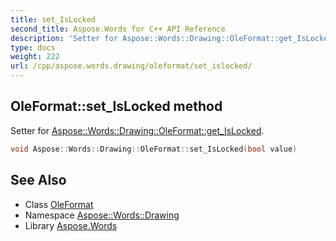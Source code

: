 ```yaml
---
title: set_IsLocked
second_title: Aspose.Words for C++ API Reference
description: 'Setter for Aspose::Words::Drawing::OleFormat::get_IsLocked.'
type: docs
weight: 222
url: /cpp/aspose.words.drawing/oleformat/set_islocked/
---
```

## OleFormat::set_IsLocked method


Setter for [Aspose::Words::Drawing::OleFormat::get_IsLocked](../get_islocked/).

```cpp
void Aspose::Words::Drawing::OleFormat::set_IsLocked(bool value)
```

## See Also

* Class [OleFormat](../)
* Namespace [Aspose::Words::Drawing](../../)
* Library [Aspose.Words](../../../)
